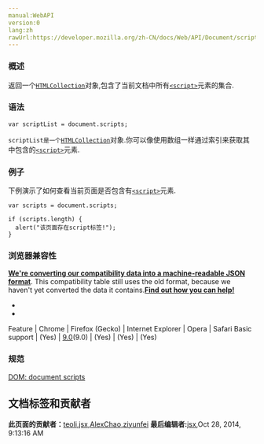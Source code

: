 ```yaml
---
manual:WebAPI
version:0
lang:zh
rawUrl:https://developer.mozilla.org/zh-CN/docs/Web/API/Document/scripts
---
```





### 概述<a name="Summary"></a>


返回一个[`HTMLCollection`](%2740 "HTMLCollection 接口表示一个包含了元素（元素顺序为文档流中的顺序）的通用集合（generic collection），还提供了用来从该集合中选择元素的方法和属性。")对象,包含了当前文档中所有[`<script>`](%8665 "HTML <script> 元素用于嵌入或引用可执行脚本。")元素的集合.


### 语法<a name="Syntax"></a>

```
var scriptList = document.scripts;

```


`scriptList是一个`[`HTMLCollection`](%2740 "HTMLCollection 接口表示一个包含了元素（元素顺序为文档流中的顺序）的通用集合（generic collection），还提供了用来从该集合中选择元素的方法和属性。")对象.你可以像使用数组一样通过索引来获取其中包含的[`<script>`](%8665 "HTML <script> 元素用于嵌入或引用可执行脚本。")元素.


### 例子<a name="例子"></a>


下例演示了如何查看当前页面是否包含有[`<script>`](%8665 "HTML <script> 元素用于嵌入或引用可执行脚本。")元素.


```
var scripts = document.scripts;

if (scripts.length) {
  alert("该页面存在script标签!");
}
```

### 浏览器兼容性<a name="Specification"></a>


**[We&#39;re converting our compatibility data into a machine-readable JSON format](%3344 "")**. This compatibility table still uses the old format, because we haven&#39;t yet converted the data it contains.**[Find out how you can help!](%3392 "")**


* 
* 
Feature | Chrome | Firefox (Gecko) | Internet Explorer | Opera | Safari 
Basic support | (Yes) | [9.0](%12621 "Released on 2011-12-20.")(9.0) | (Yes) | (Yes) | (Yes) 




### 规范<a name="Specification"></a>


[DOM: document scripts](%24661 "")




## 文档标签和贡献者
**此页面的贡献者：**[teoli](%160 ""),[jsx](%4545 ""),[AlexChao](%3728 ""),[ziyunfei](%61 "")
**最后编辑者:**[jsx](%4545 ""),<time>Oct 28, 2014, 9:13:16 AM</time>


